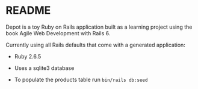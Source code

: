# README

Depot is a toy Ruby on Rails application built as a learning project using the book
Agile Web Development with Rails 6.

Currently using all Rails defaults that come with a generated application:

* Ruby 2.6.5

* Uses a sqlite3 database

* To populate the products table run `bin/rails db:seed`

